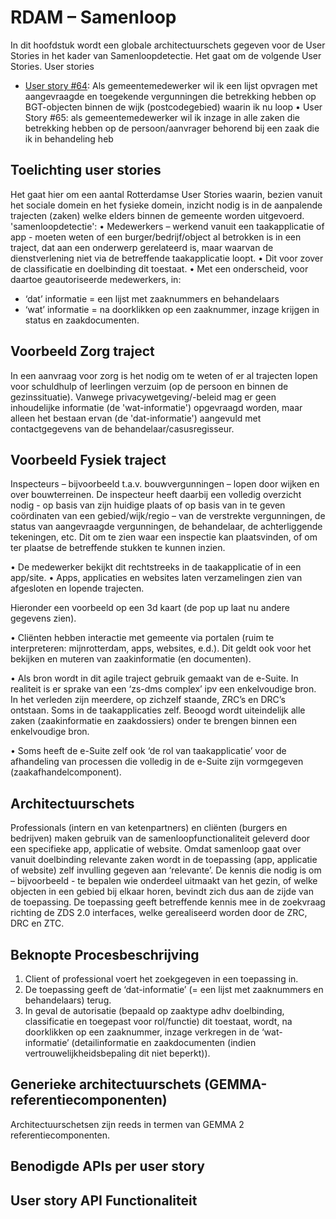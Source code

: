 # RDAM – Samenloop 

In dit hoofdstuk wordt een globale architectuurschets gegeven voor de User Stories in het kader van Samenloopdetectie. Het gaat om de volgende User Stories.
User stories

* [User story #64](https://github.com/VNG-Realisatie/gemma-zaken/issues/64): Als gemeentemedewerker wil ik een lijst opvragen met aangevraagde en toegekende vergunningen die betrekking hebben op BGT-objecten binnen de wijk (postcodegebied) waarin ik nu loop
•	User Story #65: als gemeentemedewerker wil ik inzage in alle zaken die betrekking hebben op de persoon/aanvrager behorend bij een zaak die ik in behandeling heb 

## Toelichting user stories

Het gaat hier om een aantal Rotterdamse User Stories waarin, bezien vanuit het sociale domein en het fysieke domein, inzicht nodig is in de aanpalende trajecten (zaken) welke elders binnen de gemeente worden uitgevoerd. 
'samenloopdetectie':
•	Medewerkers – werkend vanuit een taakapplicatie of app - moeten weten of een burger/bedrijf/object al betrokken is in een traject, dat aan een onderwerp gerelateerd is, maar waarvan de dienstverlening niet via de betreffende taakapplicatie loopt. 
•	Dit voor zover de classificatie en doelbinding dit toestaat. 
•	Met een onderscheid, voor daartoe geautoriseerde medewerkers, in:
- ‘dat’ informatie = een lijst met zaaknummers en behandelaars
- ‘wat’ informatie = na doorklikken op een zaaknummer, inzage krijgen in status en zaakdocumenten.  

## Voorbeeld Zorg traject

In een aanvraag voor zorg is het nodig om te weten of er al trajecten lopen voor schuldhulp of leerlingen verzuim (op de persoon en binnen de gezinssituatie). Vanwege privacywetgeving/-beleid mag er geen inhoudelijke informatie (de 'wat-informatie') opgevraagd worden, maar alleen het bestaan ervan (de 'dat-informatie') aangevuld met contactgegevens van de behandelaar/casusregisseur. 

## Voorbeeld Fysiek traject

Inspecteurs – bijvoorbeeld t.a.v. bouwvergunningen – lopen door wijken en over bouwterreinen. De inspecteur heeft daarbij een volledig overzicht nodig - op basis van zijn huidige plaats of op basis van in te geven coördinaten van een gebied/wijk/regio – van de verstrekte vergunningen, de status van aangevraagde vergunningen, de behandelaar, de achterliggende tekeningen, etc. Dit om te zien waar een inspectie kan plaatsvinden, of om ter plaatse de betreffende stukken te kunnen inzien. 

•	De medewerker bekijkt dit rechtstreeks in de taakapplicatie of in een app/site.
•	Apps, applicaties en websites laten verzamelingen zien van afgesloten en lopende trajecten. 

Hieronder een voorbeeld op een 3d kaart (de pop up laat nu andere gegevens zien).
 

•	Cliënten hebben interactie met gemeente via portalen (ruim te interpreteren: mijnrotterdam, apps, websites, e.d.). Dit geldt ook voor het bekijken en muteren van zaakinformatie (en documenten).
 
•	Als bron wordt in dit agile traject gebruik gemaakt van de e-Suite. 
In realiteit is er sprake van een ‘zs-dms complex’ ipv een enkelvoudige bron. In het verleden zijn meerdere, op zichzelf staande, ZRC’s en DRC’s ontstaan. Soms in de taakapplicaties zelf. Beoogd wordt uiteindelijk alle zaken (zaakinformatie en zaakdossiers) onder te brengen binnen een enkelvoudige bron. 

  
•	Soms heeft de e-Suite zelf ook ‘de rol van taakapplicatie’ voor de afhandeling van processen die volledig in de e-Suite zijn vormgegeven (zaakafhandelcomponent). 

## Architectuurschets

Professionals (intern en van ketenpartners) en cliënten (burgers en bedrijven) maken gebruik van de samenloopfunctionaliteit geleverd door een specifieke app, applicatie of website. Omdat samenloop gaat over vanuit doelbinding relevante zaken wordt in de toepassing (app, applicatie of website) zelf invulling gegeven aan ‘relevante’. De kennis die nodig is om – bijvoorbeeld - te bepalen wie onderdeel uitmaakt van het gezin, of welke objecten in een gebied bij elkaar horen, bevindt zich dus aan de zijde van de toepassing. De toepassing geeft betreffende kennis mee in de zoekvraag richting de ZDS 2.0 interfaces, welke gerealiseerd worden door de ZRC, DRC en ZTC. 

## Beknopte Procesbeschrijving

1.	Client of professional voert het zoekgegeven in een toepassing in.
2.	De toepassing geeft de ‘dat-informatie’ (= een lijst met zaaknummers en behandelaars) terug.
3.	In geval de autorisatie (bepaald op zaaktype adhv doelbinding, classificatie en toegepast voor rol/functie) dit toestaat, wordt, na doorklikken op een zaaknummer, inzage verkregen in de ‘wat-informatie’ (detailinformatie en zaakdocumenten (indien vertrouwelijkheidsbepaling dit niet beperkt)). 

## Generieke architectuurschets (GEMMA-referentiecomponenten)

Architectuurschetsen zijn reeds in termen van GEMMA 2 referentiecomponenten.

## Benodigde APIs per user story

## User story	API	Functionaliteit
		
